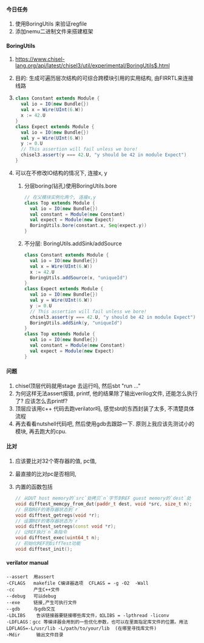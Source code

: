 

#### 今日任务

1. 使用BoringUtils 来验证regfile
2. 添加nemu二进制文件来搭建框架



#### BoringUtils

1. <https://www.chisel-lang.org/api/latest/chisel3/util/experimental/BoringUtils$.html>

2. 目的: 生成可遍历层次结构的可综合跨模块引用的实用结构, 由FIRRTL来连接线路

3. ```scala
   class Constant extends Module {
     val io = IO(new Bundle{})
     val x = Wire(UInt(6.W))
     x := 42.U
   }
   class Expect extends Module {
     val io = IO(new Bundle{})
     val y = Wire(UInt(6.W))
     y := 0.U
     // This assertion will fail unless we bore!
     chisel3.assert(y === 42.U, "y should be 42 in module Expect")
   }
   ```

4. 可以在不修改IO结构的情况下, 连接x, y

   1. 分层boring(钻孔)使用BoringUtils.bore

      ```scala
      // 在父模块实例化两个, 连接x,y
      class Top extends Module {
        val io = IO(new Bundle{})
        val constant = Module(new Constant)
        val expect = Module(new Expect)
        BoringUtils.bore(constant.x, Seq(expect.y))
      }
      ```

   2. 不分层: BoringUtils.addSink/addSource

      ```scala
      class Constant extends Module {
        val io = IO(new Bundle{})
        val x = Wire(UInt(6.W))
        x := 42.U
        BoringUtils.addSource(x, "uniqueId")
      }
      class Expect extends Module {
        val io = IO(new Bundle{})
        val y = Wire(UInt(6.W))
        y := 0.U
        // This assertion will fail unless we bore!
        chisel3.assert(y === 42.U, "y should be 42 in module Expect")
        BoringUtils.addSink(y, "uniqueId")
      }
      class Top extends Module {
        val io = IO(new Bundle{})
        val constant = Module(new Constant)
        val expect = Module(new Expect)
      }
      ```

      



#### 问题

1. chisel顶层代码就用stage 去运行吗, 然后sbt "run ..."
2. 为何这样无法assert报错, printf, 他的结果除了输出verilog文件, 还能怎么执行了? 应该怎么去printf?
3. 顶层应该用c++ 代码去跑verilator吗, 感觉sbt的东西封装了太多, 不清楚具体流程
4. 再去看看nutshell代码吧, 然后使用gdb去跟踪一下. 原则上我应该先测试小的模块, 再去跑大的cpu.



#### 比对

1. 应该要比对32个寄存器的值, pc值,  

2. 最直接的比对pc是否相同, 

3. 内置的函数包括

   ```c++
   // 从DUT host memory的`src`处拷贝`n`字节到REF guest memory的`dest`处
   void difftest_memcpy_from_dut(paddr_t dest, void *src, size_t n);
   // 获取REF的寄存器状态到`r`
   void difftest_getregs(void *r);
   // 设置REF的寄存器状态为`r`
   void difftest_setregs(const void *r);
   // 让REF执行`n`条指令
   void difftest_exec(uint64_t n);
   // 初始化REF的DiffTest功能
   void difftest_init();
   ```



#### verilator manual

```
--assert  用assert
-CFLAGS   makefile C编译器选项  CFLAGS = -g -O2  -Wall
-cc       产生C++文件
--debug   可以debug
--exe     链接,产生可执行文件
--gdb     与gdb交互
-LDLIBS    告诉链接器要链接哪些库文件，如LIBS = -lpthread -liconv  
-LDFLAGS：gcc 等编译器会用到的一些优化参数，也可以在里面指定库文件的位置。用法			LDFLAGS=-L/usr/lib -L/path/to/your/lib  (在哪里寻找库文件)
-Mdir      输出文件目录

```

